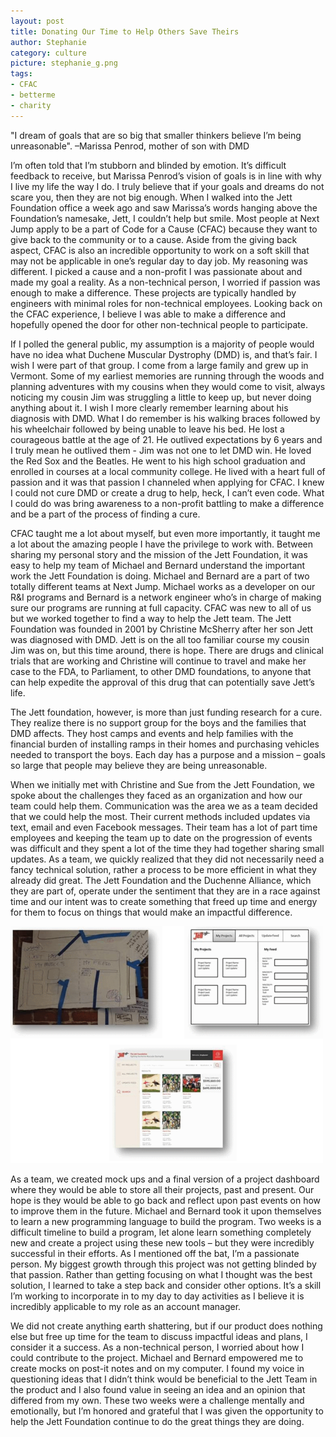 ```yaml
---
layout: post
title: Donating Our Time to Help Others Save Theirs
author: Stephanie
category: culture
picture: stephanie_g.png
tags:
- CFAC
- betterme
- charity
---
```


"I dream of goals that are so big that smaller thinkers believe I’m being unreasonable". –Marissa Penrod, mother of son with DMD

I’m often told that I’m stubborn and blinded by emotion. It’s difficult feedback to receive, but Marissa Penrod’s vision of goals is in line with why I live my life the way I do. I truly believe that if your goals and dreams do not scare you, then they are not big enough. When I walked into the Jett Foundation office a week ago and saw Marissa’s words hanging above the Foundation’s namesake, Jett, I couldn’t help but smile. Most people at Next Jump apply to be a part of Code for a Cause (CFAC) because they want to give back to the community or to a cause. Aside from the giving back aspect, CFAC is also an incredible opportunity to work on a soft skill that may not be applicable in one’s regular day to day job. My reasoning was different. I picked a cause and a non-profit I was passionate about and made my goal a reality. As a non-technical person, I worried if passion was enough to make a difference. These projects are typically handled by engineers with minimal roles for non-technical employees. Looking back on the CFAC experience, I believe I was able to make a difference and hopefully opened the door for other non-technical people to participate.

If I polled the general public, my assumption is a majority of people would have no idea what Duchene Muscular Dystrophy (DMD) is, and that’s fair. I wish I were part of that group. I come from a large family and grew up in Vermont. Some of my earliest memories are running through the woods and planning adventures with my cousins when they would come to visit, always noticing my cousin Jim was struggling a little to keep up, but never doing anything about it. I wish I more clearly remember learning about his diagnosis with DMD. What I do remember is his walking braces followed by his wheelchair followed by being unable to leave his bed. He lost a courageous battle at the age of 21. He outlived expectations by 6 years and I truly mean he outlived them - Jim was not one to let DMD win. He loved the Red Sox and the Beatles. He went to his high school graduation and enrolled in courses at a local community college. He lived with a heart full of passion and it was that passion I channeled when applying for CFAC. I knew I could not cure DMD or create a drug to help, heck, I can’t even code. What I could do was bring awareness to a non-profit battling to make a difference and be a part of the process of finding a cure.

CFAC taught me a lot about myself, but even more importantly, it taught me a lot about the amazing people I have the privilege to work with. Between sharing my personal story and the mission of the Jett Foundation, it was easy to help my team of Michael and Bernard understand the important work the Jett Foundation is doing. Michael and Bernard are a part of two totally different teams at Next Jump. Michael works as a developer on our R&I programs and Bernard is a network engineer who’s in charge of making sure our programs are running at full capacity. CFAC was new to all of us but we worked together to find a way to help the Jett team. The Jett Foundation was founded in 2001 by Christine McSherry after her son Jett was diagnosed with DMD. Jett is on the all too familiar course my cousin Jim was on, but this time around, there is hope. There are drugs and clinical trials that are working and Christine will continue to travel and make her case to the FDA, to Parliament, to other DMD foundations, to anyone that can help expedite the approval of this drug that can potentially save Jett’s life.

The Jett foundation, however, is more than just funding research for a cure. They realize there is no support group for the boys and the families that DMD affects. They host camps and events and help families with the financial burden of installing ramps in their homes and purchasing vehicles needed to transport the boys. Each day has a purpose and a mission – goals so large that people may believe they are being unreasonable.

When we initially met with Christine and Sue from the Jett Foundation, we spoke about the challenges they faced as an organization and how our team could help them. Communication was the area we as a team decided that we could help the most. Their current methods included updates via text, email and even Facebook messages. Their team has a lot of part time employees and keeping the team up to date on the progression of events was difficult and they spent a lot of the time they had together sharing small updates. As a team, we quickly realized that they did not necessarily need a fancy technical solution, rather a process to be more efficient in what they already did great. The Jett Foundation and the Duchenne Alliance, which they are part of, operate under the sentiment that they are in a race against time and our intent was to create something that freed up time and energy for them to focus on things that would make an impactful difference.

![From sketches to a site](/images/stephanie_donating_img1.png)

As a team, we created mock ups and a final version of a project dashboard where they would be able to store all their projects, past and present. Our hope is they would be able to go back and reflect upon past events on how to improve them in the future. Michael and Bernard took it upon themselves to learn a new programming language to build the program. Two weeks is a difficult timeline to build a program, let alone learn something completely new and create a project using these new tools – but they were incredibly successful in their efforts. As I mentioned off the bat, I’m a passionate person. My biggest growth through this project was not getting blinded by that passion. Rather than getting focusing on what I thought was the best solution, I learned to take a step back and consider other options. It’s a skill I’m working to incorporate in to my day to day activities as I believe it is incredibly applicable to my role as an account manager.

We did not create anything earth shattering, but if our product does nothing else but free up time for the team to discuss impactful ideas and plans, I consider it a success. As a non-technical person, I worried about how I could contribute to the project. Michael and Bernard empowered me to create mocks on post-it notes and on my computer. I found my voice in questioning ideas that I didn’t think would be beneficial to the Jett Team in the product and I also found value in seeing an idea and an opinion that differed from my own. These two weeks were a challenge mentally and emotionally, but I’m honored and grateful that I was given the opportunity to help the Jett Foundation continue to do the great things they are doing.

